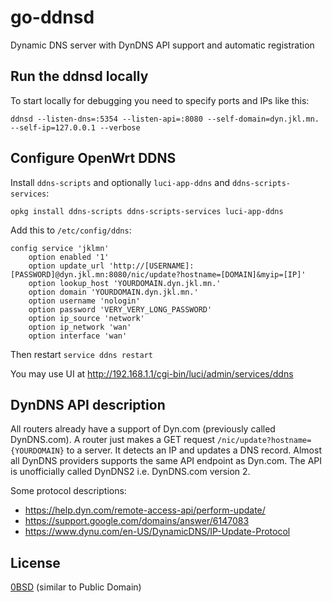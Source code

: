 # go-ddnsd
Dynamic DNS server with DynDNS API support and automatic registration

## Run the ddnsd locally
To start locally for debugging you need to specify ports and IPs like this:

    ddnsd --listen-dns=:5354 --listen-api=:8080 --self-domain=dyn.jkl.mn. --self-ip=127.0.0.1 --verbose

## Configure OpenWrt DDNS
Install `ddns-scripts` and optionally `luci-app-ddns` and `ddns-scripts-services`:

    opkg install ddns-scripts ddns-scripts-services luci-app-ddns

Add this to `/etc/config/ddns`:

```
config service 'jklmn'
    option enabled '1'
    option update_url 'http://[USERNAME]:[PASSWORD]@dyn.jkl.mn:8080/nic/update?hostname=[DOMAIN]&myip=[IP]'
    option lookup_host 'YOURDOMAIN.dyn.jkl.mn.'
    option domain 'YOURDOMAIN.dyn.jkl.mn.'
    option username 'nologin'
    option password 'VERY_VERY_LONG_PASSWORD'
    option ip_source 'network'
	option ip_network 'wan'
	option interface 'wan'
```

Then restart `service ddns restart`

You may use UI at http://192.168.1.1/cgi-bin/luci/admin/services/ddns

## DynDNS API description
All routers already have a support of Dyn.com (previously called DynDNS.com).
A router just makes a GET request `/nic/update?hostname={YOURDOMAIN}` to a server.
It detects an IP and updates a DNS record.
Almost all DynDNS providers supports the same API endpoint as Dyn.com.
The API is unofficially called DynDNS2 i.e. DynDNS.com version 2.

Some protocol descriptions:
* https://help.dyn.com/remote-access-api/perform-update/
* https://support.google.com/domains/answer/6147083
* https://www.dynu.com/en-US/DynamicDNS/IP-Update-Protocol


## License
[0BSD](https://opensource.org/licenses/0BSD) (similar to Public Domain)